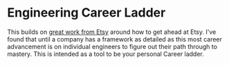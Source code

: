 # Engineering Career Ladder

This builds on [great work from Etsy](https://github.com/etsy/Etsy-Engineering-Career-Ladder) around how to get ahead at Etsy. I've found that until a company has a framework as detailed as this most career advancement is on individual engineers to figure out their path through to mastery. This is intended as a tool to be your personal Career ladder.

